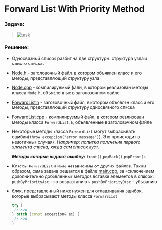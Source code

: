 # Forward List With Priority Method
### **Задача:**
> ![task](https://sun9-39.userapi.com/impg/fsbzp8tBYVOwUoSzGSjARhJb5Tpa_FngYifWBQ/WJDhCJynXes.jpg?size=905x163&quality=96&sign=67e8fae24400486a67deec51ff3dfb34&type=album)

### **Решение:**
- Односвязный список разбит на две структуры: структура узла и самого списка. 
- [Node.h](ForwardListWithPriority/Node.h) - заголовочный файл, в котором объявлен класс и его методы, представляющий структуру узла
- [Node.cpp](ForwardListWithPriority/Node.cpp) - компилируемый фалй, в котором реализован методы класса `Node.h`, объявленные в заголовочном файле
- [ForwardList.h](ForwardListWithPriority/ForwardList.h) - заголовочный файл, в котором объявлен класс и его методы, представляющий структуру односвязного списка
- [ForwardList.cpp](ForwardListWithPriority/ForwardList.cpp) - компилируемый файл, в котором реализован методы класса `ForwardList.h`, объявленные в заголовочном файле
- Некоторые методы класса `ForwardList` могут выбрасывать ошибки(`throw exception("error message")`). Это происходит в нелогичных случаях. _Например: попытка получения первого элемента списка, когда сам список пуст._

    ***Методы которые кидают ошибку:*** `front()`,`popBack()`,`popFront()`.
- Классы `ForwardList` и `Node` независимы от других файлов. Таким образом, сама задача решается в файле [main.cpp](ForwardListWithPriority/main.cpp), 
за исключением дополнительно добавленных методов вставки элементов в список:
`pushByPriorityAsc` - по возрастанию и `pushByPriorityDesc` - убыванию
- блок, представленный ниже нужен для отлавливания ошибок, которые выбрасывают методы класса `ForwardList`

    ```c++
    try {
     // код
    } catch (const exception& ex) {
     // код
    }
    ```

